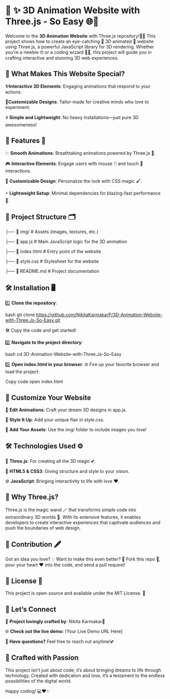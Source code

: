 # 🌈 ✨ 3D Animation Website with Three.js - So Easy 🌐🎥
Welcome to the **3D Animation Website** with Three.js repository!🚀✨ 
This project shows how to create an eye-catching 🌈 3D animated 🌌 website using Three.js, a powerful JavaScript library for 3D rendering. Whether you're a newbie 🤓 or a coding wizard 🧙‍♂️, this project will guide you in crafting interactive and stunning 3D web experiences.

## 🌟 What Makes This Website Special?
**✨Interactive 3D Elements**: Engaging animations that respond to your actions.

**🎨Customizable Designs**: Tailor-made for creative minds who love to experiment.

**⚡ Simple and Lightweight**: No heavy installations—just pure 3D awesomeness!

## 🌟 Features 🎯
✨ **Smooth Animations**: Breathtaking animations powered by Three.js 🎥.

🎮 **Interactive Elements**: Engage users with mouse 🖱️ and touch 📱 interactions.

🎨 **Customizable Design**: Personalize the look with CSS magic 🖌️.

⚡ **Lightweight Setup**: Minimal dependencies for blazing-fast performance 🚀.

## 📂 Project Structure 🗂️

├── 📁 img/               # Assets (images, textures, etc.)

├── 📄 app.js             # Main JavaScript logic for the 3D animation

├── 📄 index.html         # Entry point of the website

├── 📄 style.css          # Stylesheet for the website

├── 📄 README.md          # Project documentation

## 🛠️ Installation 🖥️

1️⃣ **Clone the repository**:

bash
git clone https://github.com/NikitaKarmakarP/3D-Animation-Website-with-Three.Js-So-Easy.git

🛠️ Copy the code and get started!

2️⃣ **Navigate to the project directory**:

bash
cd 3D-Animation-Website-with-Three.Js-So-Easy

3️⃣ **Open index.html in your browser**:
🌐 Fire up your favorite browser and load the project:

Copy code
open index.html

## 🎨 Customize Your Website
💖 **Edit Animations**: Craft your dream 3D designs in app.js.

🌸 **Style It Up**: Add your unique flair in style.css.

💌 **Add Your Assets**: Use the img/ folder to include images you love!

## 🛠️ Technologies Used ⚙️
🌟 **Three.js**: For creating all the 3D magic 💕.

🎨 **HTML5 & CSS3**: Giving structure and style to your vision.

⚙️ **JavaScript**: Bringing interactivity to life with love ❤️.

## 🎯 Why Three.js?
Three.js is the magic wand 🪄 that transforms simple code into extraordinary 3D worlds 🌌. With its extensive features, it enables developers to create interactive experiences that captivate audiences and push the boundaries of web design.

## 🤝 Contribution 🖋️
Got an idea you love? 💡 Want to make this even better? 🚀
Fork this repo 🍴, pour your heart ❤️ into the code, and send a pull request!

## 📜 License 📖
This project is open-source and available under the MIT License. 📝

## 💌 Let’s Connect
🌟 **Project lovingly crafted by**: Nikita Karmakar💖

🌐 **Check out the live demo:** [Your Live Demo URL Here]

💬 **Have questions?** Feel free to reach out anytime!💕

## 💌 Crafted with Passion
This project isn’t just about code; it’s about bringing dreams to life through technology. Created with dedication and love, it’s a testament to the endless possibilities of the digital world.

Happy coding! 💻❤️✨
